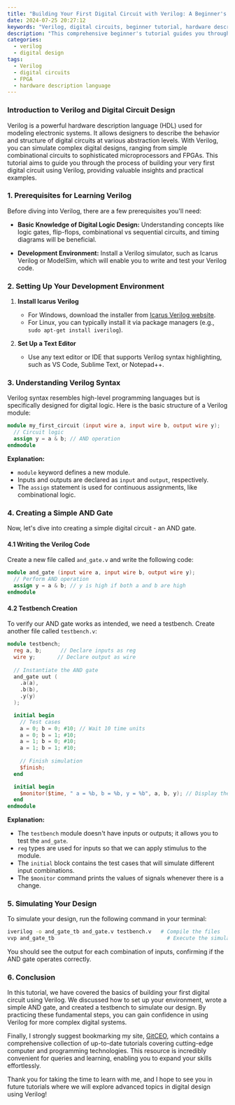 ```yaml
---
title: "Building Your First Digital Circuit with Verilog: A Beginner's Tutorial"
date: 2024-07-25 20:27:12
keywords: "Verilog, digital circuits, beginner tutorial, hardware description language, FPGA"
description: "This comprehensive beginner's tutorial guides you through the steps of building your first digital circuit using Verilog. You will learn the fundamentals of Verilog, its syntax, and how to simulate digital designs effectively. The article provides detailed explanations, code examples, and even helpful tips for beginners who want to dive into digital design. Whether you are preparing for FPGA development or simply want to understand basic digital concepts, this guide offers everything you need to get started in the fascinating world of hardware description languages and digital systems."
categories:
  - verilog
  - digital design
tags:
  - Verilog
  - digital circuits
  - FPGA
  - hardware description language
---
```


### Introduction to Verilog and Digital Circuit Design

Verilog is a powerful hardware description language (HDL) used for modeling electronic systems. It allows designers to describe the behavior and structure of digital circuits at various abstraction levels. With Verilog, you can simulate complex digital designs, ranging from simple combinational circuits to sophisticated microprocessors and FPGAs. This tutorial aims to guide you through the process of building your very first digital circuit using Verilog, providing valuable insights and practical examples. 

<!-- more -->

### 1. Prerequisites for Learning Verilog

Before diving into Verilog, there are a few prerequisites you'll need:

- **Basic Knowledge of Digital Logic Design:** Understanding concepts like logic gates, flip-flops, combinational vs sequential circuits, and timing diagrams will be beneficial.
  
- **Development Environment:** Install a Verilog simulator, such as Icarus Verilog or ModelSim, which will enable you to write and test your Verilog code.

### 2. Setting Up Your Development Environment

1. **Install Icarus Verilog**
   - For Windows, download the installer from [Icarus Verilog website](http://iverilog.icarus.com/).
   - For Linux, you can typically install it via package managers (e.g., `sudo apt-get install iverilog`).

2. **Set Up a Text Editor**
   - Use any text editor or IDE that supports Verilog syntax highlighting, such as VS Code, Sublime Text, or Notepad++.

### 3. Understanding Verilog Syntax

Verilog syntax resembles high-level programming languages but is specifically designed for digital logic. Here is the basic structure of a Verilog module:

```verilog
module my_first_circuit (input wire a, input wire b, output wire y);
  // Circuit logic
  assign y = a & b; // AND operation
endmodule
```
**Explanation:**
- `module` keyword defines a new module.
- Inputs and outputs are declared as `input` and `output`, respectively.
- The `assign` statement is used for continuous assignments, like combinational logic.

### 4. Creating a Simple AND Gate

Now, let's dive into creating a simple digital circuit - an AND gate.

#### 4.1 Writing the Verilog Code

Create a new file called `and_gate.v` and write the following code:

```verilog
module and_gate (input wire a, input wire b, output wire y);
  // Perform AND operation
  assign y = a & b; // y is high if both a and b are high
endmodule
```

#### 4.2 Testbench Creation

To verify our AND gate works as intended, we need a testbench. Create another file called `testbench.v`:

```verilog
module testbench;
  reg a, b;      // Declare inputs as reg
  wire y;       // Declare output as wire
  
  // Instantiate the AND gate
  and_gate uut (
    .a(a),
    .b(b),
    .y(y)
  );

  initial begin
    // Test cases
    a = 0; b = 0; #10; // Wait 10 time units
    a = 0; b = 1; #10;
    a = 1; b = 0; #10;
    a = 1; b = 1; #10;
    
    // Finish simulation
    $finish; 
  end

  initial begin
    $monitor($time, " a = %b, b = %b, y = %b", a, b, y); // Display the results
  end
endmodule
```

**Explanation:**
- The `testbench` module doesn't have inputs or outputs; it allows you to test the `and_gate`.
- `reg` types are used for inputs so that we can apply stimulus to the module.
- The `initial` block contains the test cases that will simulate different input combinations.
- The `$monitor` command prints the values of signals whenever there is a change.

### 5. Simulating Your Design

To simulate your design, run the following command in your terminal:

```bash
iverilog -o and_gate_tb and_gate.v testbench.v   # Compile the files
vvp and_gate_tb                                    # Execute the simulation
```

You should see the output for each combination of inputs, confirming if the AND gate operates correctly.

### 6. Conclusion

In this tutorial, we have covered the basics of building your first digital circuit using Verilog. We discussed how to set up your environment, wrote a simple AND gate, and created a testbench to simulate our design. By practicing these fundamental steps, you can gain confidence in using Verilog for more complex digital systems. 

Finally, I strongly suggest bookmarking my site, [GitCEO](https://gitceo.com), which contains a comprehensive collection of up-to-date tutorials covering cutting-edge computer and programming technologies. This resource is incredibly convenient for queries and learning, enabling you to expand your skills effortlessly.

Thank you for taking the time to learn with me, and I hope to see you in future tutorials where we will explore advanced topics in digital design using Verilog!
